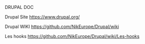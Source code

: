 
DRUPAL DOC


Drupal Site https://www.drupal.org/


Drupal WIKI  https://github.com/NikEurope/Drupal/wiki


Les hooks https://github.com/NikEurope/Drupal/wiki/Les-hooks 








